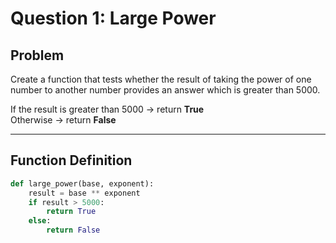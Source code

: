 # Question 1: Large Power

## Problem
Create a function that tests whether the result of taking the power of one number to another number provides an answer which is greater than 5000.  

If the result is greater than 5000 → return **True**  
Otherwise → return **False**

---

## Function Definition
```python
def large_power(base, exponent):
    result = base ** exponent
    if result > 5000:
        return True
    else:
        return False
